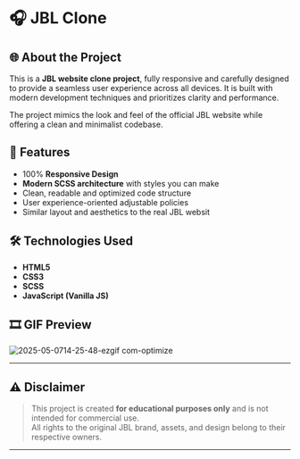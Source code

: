 # 🎧 JBL Clone

## 🌐 About the Project

This is a **JBL website clone project**, fully responsive and carefully designed to provide a seamless user experience across all devices. It is built with modern development techniques and prioritizes clarity and performance.

The project mimics the look and feel of the official JBL website while offering a clean and minimalist codebase.


## 📱 Features

- 100% **Responsive Design**
- **Modern SCSS architecture** with styles you can make
- Clean, readable and optimized code structure
- User experience-oriented adjustable policies
- Similar layout and aesthetics to the real JBL websit

## 🛠️ Technologies Used

- **HTML5**  
- **CSS3**  
- **SCSS**  
- **JavaScript (Vanilla JS)**  

## 🎞️ GIF Preview

![2025-05-0714-25-48-ezgif com-optimize](https://github.com/user-attachments/assets/51b93143-74f6-4644-98a6-773608081829)


---
## ⚠️ Disclaimer

> This project is created **for educational purposes only** and is not intended for commercial use.  
All rights to the original JBL brand, assets, and design belong to their respective owners.

---
